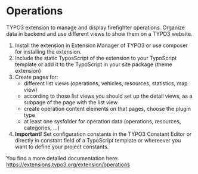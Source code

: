 # Operations

TYPO3 extension to manage and display firefighter operations. Organize data in backend and use different views to show them on a TYPO3 website.

1. Install the extension in Extension Manager of TYPO3 or use composer for installing the extension.
1. Include the static TyposScript of the extension to your TypoScript template or add it to the TypoScript in your site package (theme extension)
1. Create pages for:
    * different list views (operations, vehicles, resources, statistics, map view)
    *  according to those list views you should set up the detail views, as a subpage of the page with the list view
    * create operation content elements on that pages, choose the plugin type
    * at least one sysfolder for operation data (operations, resources, categories, …)
1. **Important!** Set configuration constants in the TYPO3 Constant Editor or directly in constant field of a TypoScript template or whereever you want to define your project constants. 

You find a more detailed documentation here: https://extensions.typo3.org/extension/operations
